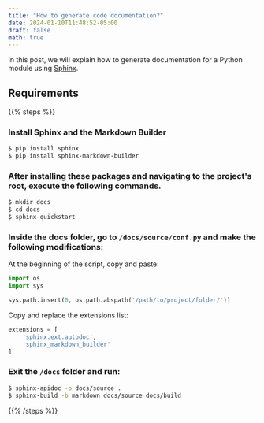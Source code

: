 ```yaml
---
title: "How to generate code documentation?"
date: 2024-01-10T11:48:52-05:00
draft: false
math: true
---
```


In this post, we will explain how to generate documentation for a Python module using [Sphinx](https://www.sphinx-doc.org/en/master/).

## Requirements

{{% steps %}}

### Install Sphinx and the Markdown Builder

```sh
$ pip install sphinx
$ pip install sphinx-markdown-builder
```


### After installing these packages and navigating to the project's root, execute the following commands.


```sh
$ mkdir docs
$ cd docs
$ sphinx-quickstart
```

### Inside the docs folder, go to `/docs/source/conf.py` and make the following modifications:

At the beginning of the script, copy and paste:


```python
import os
import sys

sys.path.insert(0, os.path.abspath('/path/to/project/folder/'))
```
Copy and replace the extensions list:

```python
extensions = [
    'sphinx.ext.autodoc',
    'sphinx_markdown_builder'
]
```

### Exit the `/docs` folder and run:

```sh
$ sphinx-apidoc -o docs/source .
$ sphinx-build -b markdown docs/source docs/build
```
{{% /steps %}}



